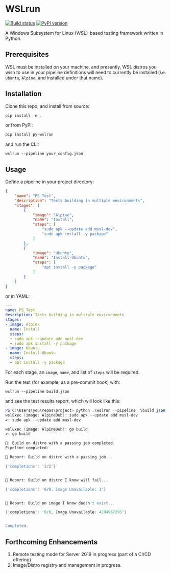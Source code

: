 WSLrun
===
[![Build status](https://ci-central.openfunction.co/api/projects/status/6e2tsa5mh5k4s3el?svg=true)](https://ci-central.openfunction.co/project/AppVeyor/wslrun) [![PyPI version](https://badge.fury.io/py/py-wslrun.svg)](https://badge.fury.io/py/py-wslrun)

A Windows Subsystem for Linux (WSL)-based testing framework written in Python. 

## Prerequisites

WSL must be installed on your machine, and presently, WSL distros you wish to use in your pipeline definitions will need to currently be installed (i.e. `Ubuntu`, `Alpine`, and installed under that name).

## Installation

Clone this repo, and install from source:

```powershell
pip install -e .
```
or from PyPi:

```powershell
pip install py-wslrun
```

and run the CLI:

```
wslrun --pipeline your_config.json
```

## Usage

Define a pipeline in your project directory:

```json
{
    "name": "PS Test",
    "description": "Tests building in multiple environments",
    "stages": [
        {
            "image": "Alpine",
            "name": "Install",
            "steps": [
                "sudo apk --update add musl-dev",
                "sudo apk install -y package"
            ]
        },
        {
            "image": "Ubuntu",
            "name": "Install-Ubuntu",
            "steps": [
                "apt install -y package"
            ]
        }
    ]
}
```
or in YAML:

```yaml
---
name: PS Test
description: Tests building in multiple environments
stages:
- image: Alpine
  name: Install
  steps:
  - sudo apk --update add musl-dev
  - sudo apk install -y package
- image: Ubuntu
  name: Install-Ubuntu
  steps:
  - apt install -y package
```

For each stage, an `image`, `name`, and list of `steps` will be required.

Run the test (for example, as a pre-commit hook) with:

```
wslrun --pipeline build.json
```

and see the test results report, which will look like this:

```powershell
PS C:\Users\you\repos\project> python .\wslrun --pipeline .\build.json
wslExec (image: AlpineDub): sudo apk --update add musl-dev
✔️: sudo apk --update add musl-dev

wslExec (image: AlpineDub): go build
✔️: go build

🔔: Build on distro with a passing job completed.
Pipeline completed:

🧾 Report: Build on distro with a passing job...

{'completions': '2/2'}


🧾 Report: Build on distro I know will fail...

{'completions': '0/0, Image Unavailable: 1'}


🧾 Report: Build on image I know doesn't exist...

{'completions': '0/0, Image Unavailable: 4294967295'}


Completed.
```

## Forthcoming Enhancements

1. Remote testing mode for Server 2019 in progress (part of a CI/CD offering).
2. Image/Distro registry and management in progress. 
